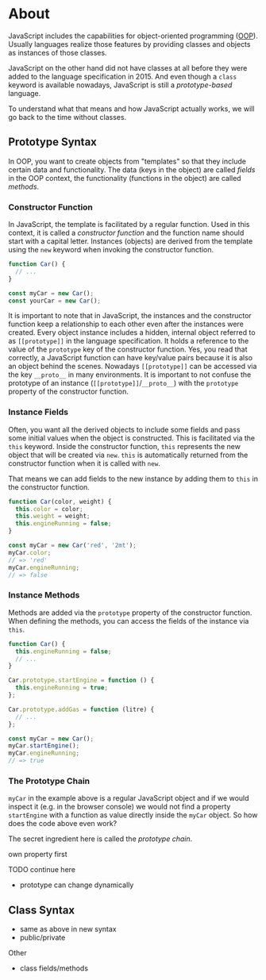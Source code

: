 # About

JavaScript includes the capabilities for object-oriented programming ([OOP][wiki-oop]). Usually languages realize those features by providing classes and objects as instances of those classes.

JavaScript on the other hand did not have classes at all before they were added to the language specification in 2015. And even though a `class` keyword is available nowadays, JavaScript is still a _prototype-based_ language.

To understand what that means and how JavaScript actually works, we will go back to the time without classes.

## Prototype Syntax

In OOP, you want to create objects from "templates" so that they include certain data and functionality. The data (keys in the object) are called _fields_ in the OOP context, the functionality (functions in the object) are called _methods_.

### Constructor Function

In JavaScript, the template is facilitated by a regular function. Used in this context, it is called a _constructor function_ and the function name should start with a capital letter. Instances (objects) are derived from the template using the `new` keyword when invoking the constructor function.

```javascript
function Car() {
  // ...
}

const myCar = new Car();
const yourCar = new Car();
```

It is important to note that in JavaScript, the instances and the constructor function keep a relationship to each other even after the instances were created.
Every object instance includes a hidden, internal object referred to as `[[prototype]]` in the language specification. It holds a reference to the value of the `prototype` key of the constructor function. Yes, you read that correctly, a JavaScript function can have key/value pairs because it is also an object behind the scenes. Nowadays `[[prototype]]` can be accessed via the key `__proto__` in many environments. It is important to not confuse the prototype of an instance (`[[prototype]]`/`__proto__`) with the `prototype` property of the constructor function.

### Instance Fields

Often, you want all the derived objects to include some fields and pass some initial values when the object is constructed. This is facilitated via the `this` keyword. Inside the constructor function, `this` represents the new object that will be created via `new`.
`this` is automatically returned from the constructor function when it is called with `new`.

That means we can add fields to the new instance by adding them to `this` in the constructor function.

```javascript
function Car(color, weight) {
  this.color = color;
  this.weight = weight;
  this.engineRunning = false;
}

const myCar = new Car('red', '2mt');
myCar.color;
// => 'red'
myCar.engineRunning;
// => false
```

### Instance Methods

Methods are added via the `prototype` property of the constructor function.
When defining the methods, you can access the fields of the instance via `this`.

```javascript
function Car() {
  this.engineRunning = false;
  // ...
}

Car.prototype.startEngine = function () {
  this.engineRunning = true;
};

Car.prototype.addGas = function (litre) {
  // ...
};

const myCar = new Car();
myCar.startEngine();
myCar.engineRunning;
// => true
```

### The Prototype Chain

`myCar` in the example above is a regular JavaScript object and if we would inspect it (e.g. in the browser console) we would not find a property `startEngine` with a function as value directly inside the `myCar` object. So how does the code above even work?

The secret ingredient here is called the _prototype chain_.

own property first

TODO continue here

- prototype can change dynamically

## Class Syntax

- same as above in new syntax
- public/private

Other

- class fields/methods

[wiki-oop]: https://en.wikipedia.org/wiki/Object-oriented_programming
